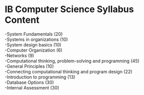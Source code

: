 # IB Computer Science Syllabus Content

-System Fundamentals (20)  
-Systems in organizations (10)  
-System design basics (10)  
-Computer Organization (6)  
-Networks (9)  
-Computational thinking, problem-solving and programming (45)  
-General Principles (10)  
-Connecting computational thinking and program design (22)  
-Introduction to programming (13)  
-Database Options (30)  
-Internal Assessment (30)  
